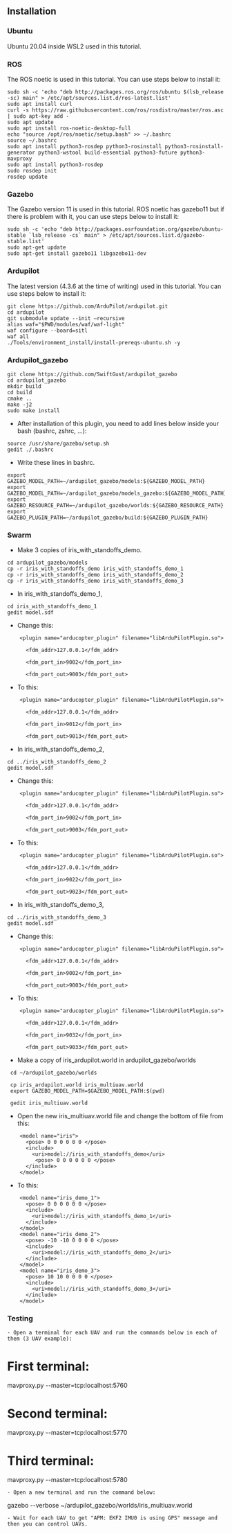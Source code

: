 ## Installation
### Ubuntu
Ubuntu 20.04 inside WSL2 used in this tutorial.

### ROS
The ROS noetic is used in this tutorial. You can use steps below to install it:
```
sudo sh -c 'echo "deb http://packages.ros.org/ros/ubuntu $(lsb_release -sc) main" > /etc/apt/sources.list.d/ros-latest.list'
sudo apt install curl
curl -s https://raw.githubusercontent.com/ros/rosdistro/master/ros.asc | sudo apt-key add -
sudo apt update
sudo apt install ros-noetic-desktop-full
echo "source /opt/ros/noetic/setup.bash" >> ~/.bashrc
source ~/.bashrc
sudo apt install python3-rosdep python3-rosinstall python3-rosinstall-generator python3-wstool build-essential python3-future python3-mavproxy
sudo apt install python3-rosdep
sudo rosdep init
rosdep update
```

### Gazebo
The Gazebo version 11 is used in this tutorial. ROS noetic has gazebo11 but if there is problem with it, you can use steps below to install it:
```
sudo sh -c 'echo "deb http://packages.osrfoundation.org/gazebo/ubuntu-stable `lsb_release -cs` main" > /etc/apt/sources.list.d/gazebo-stable.list'
sudo apt-get update
sudo apt-get install gazebo11 libgazebo11-dev
```

### Ardupilot
The latest version (4.3.6 at the time of writing) used in this tutorial. You can use steps below to install it:
```
git clone https://github.com/ArduPilot/ardupilot.git
cd ardupilot
git submodule update --init –recursive
alias waf="$PWD/modules/waf/waf-light"
waf configure --board=sitl
waf all
./Tools/environment_install/install-prereqs-ubuntu.sh -y
```

### Ardupilot_gazebo
```
git clone https://github.com/SwiftGust/ardupilot_gazebo
cd ardupilot_gazebo
mkdir build
cd build
cmake ..
make -j2
sudo make install
```
- After installation of this plugin, you need to add lines below inside your bash (bashrc, zshrc, ...):
```
source /usr/share/gazebo/setup.sh
gedit ./.bashrc
```
- Write these lines in bashrc.
```
export GAZEBO_MODEL_PATH=~/ardupilot_gazebo/models:${GAZEBO_MODEL_PATH}
export GAZEBO_MODEL_PATH=~/ardupilot_gazebo/models_gazebo:${GAZEBO_MODEL_PATH}
export GAZEBO_RESOURCE_PATH=~/ardupilot_gazebo/worlds:${GAZEBO_RESOURCE_PATH}
export GAZEBO_PLUGIN_PATH=~/ardupilot_gazebo/build:${GAZEBO_PLUGIN_PATH}
```

### Swarm
- Make 3 copies of iris_with_standoffs_demo.
```
cd ardupilot_gazebo/models
cp -r iris_with_standoffs_demo iris_with_standoffs_demo_1
cp -r iris_with_standoffs_demo iris_with_standoffs_demo_2
cp -r iris_with_standoffs_demo iris_with_standoffs_demo_3
```


- In iris_with_standoffs_demo_1,
```
cd iris_with_standoffs_demo_1
gedit model.sdf
```
- Change this:    
```
    <plugin name="arducopter_plugin" filename="libArduPilotPlugin.so">

      <fdm_addr>127.0.0.1</fdm_addr>
      
      <fdm_port_in>9002</fdm_port_in>
      
      <fdm_port_out>9003</fdm_port_out>
```
- To this:
```
    <plugin name="arducopter_plugin" filename="libArduPilotPlugin.so">
    
      <fdm_addr>127.0.0.1</fdm_addr>
      
      <fdm_port_in>9012</fdm_port_in>
      
      <fdm_port_out>9013</fdm_port_out>
```
      
- In iris_with_standoffs_demo_2,
```
cd ../iris_with_standoffs_demo_2
gedit model.sdf
```

- Change this:    
```
    <plugin name="arducopter_plugin" filename="libArduPilotPlugin.so">

      <fdm_addr>127.0.0.1</fdm_addr>
      
      <fdm_port_in>9002</fdm_port_in>
      
      <fdm_port_out>9003</fdm_port_out>
```

- To this:
```
    <plugin name="arducopter_plugin" filename="libArduPilotPlugin.so">
    
      <fdm_addr>127.0.0.1</fdm_addr>
      
      <fdm_port_in>9022</fdm_port_in>
      
      <fdm_port_out>9023</fdm_port_out>
```
      
- In iris_with_standoffs_demo_3,
```
cd ../iris_with_standoffs_demo_3
gedit model.sdf
```

- Change this:    
```
    <plugin name="arducopter_plugin" filename="libArduPilotPlugin.so">

      <fdm_addr>127.0.0.1</fdm_addr>
      
      <fdm_port_in>9002</fdm_port_in>
      
      <fdm_port_out>9003</fdm_port_out>
```

- To this:
```
    <plugin name="arducopter_plugin" filename="libArduPilotPlugin.so">
    
      <fdm_addr>127.0.0.1</fdm_addr>
      
      <fdm_port_in>9032</fdm_port_in>
      
      <fdm_port_out>9033</fdm_port_out>
```

- Make a copy of iris_ardupilot.world in ardupilot_gazebo/worlds
```
 cd ~/ardupilot_gazebo/worlds
 
 cp iris_ardupilot.world iris_multiuav.world
 export GAZEBO_MODEL_PATH=$GAZEBO_MODEL_PATH:$(pwd)

 gedit iris_multiuav.world
```

- Open the new iris_multiuav.world file and change the bottom of file from this:
```
    <model name="iris">
      <pose> 0 0 0 0 0 0 </pose>
      <include>
        <uri>model://iris_with_standoffs_demo</uri>
         <pose> 0 0 0 0 0 0 </pose>
      </include>
    </model>
```
- To this:
```
    <model name="iris_demo_1">
      <pose> 0 0 0 0 0 0 </pose>
      <include>
        <uri>model://iris_with_standoffs_demo_1</uri>
      </include>
    </model>
    <model name="iris_demo_2">
      <pose> -10 -10 0 0 0 0 </pose>
      <include>
        <uri>model://iris_with_standoffs_demo_2</uri>
      </include>
    </model>
    <model name="iris_demo_3">
      <pose> 10 10 0 0 0 0 </pose>
      <include>
        <uri>model://iris_with_standoffs_demo_3</uri>
      </include>
    </model>
```
### Testing
```
- Open a terminal for each UAV and run the commands below in each of them (3 UAV example):
```
# First terminal:
mavproxy.py --master=tcp:localhost:5760

# Second terminal:
mavproxy.py --master=tcp:localhost:5770

# Third terminal:
mavproxy.py --master=tcp:localhost:5780
```
- Open a new terminal and run the command below:
```
gazebo --verbose ~/ardupilot_gazebo/worlds/iris_multiuav.world
```
- Wait for each UAV to get "APM: EKF2 IMU0 is using GPS" message and then you can control UAVs.
